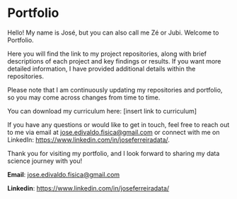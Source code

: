 # Portfolio

Hello! My name is José, but you can also call me Zé or Jubi. Welcome to Portfolio.

Here you will find the link to my project repositories, along with brief descriptions of each project and key findings or results. If you want more detailed information, I have provided additional details within the repositories.

Please note that I am continuously updating my repositories and portfolio, so you may come across changes from time to time.

You can download my curriculum here: [insert link to curriculum]

If you have any questions or would like to get in touch, feel free to reach out to me via email at jose.edivaldo.fisica@gmail.com or connect with me on LinkedIn: https://www.linkedin.com/in/joseferreiradata/.

Thank you for visiting my portfolio, and I look forward to sharing my data science journey with you!

**Email**: jose.edivaldo.fisica@gmail.com

**Linkedin**: https://www.linkedin.com/in/joseferreiradata/
